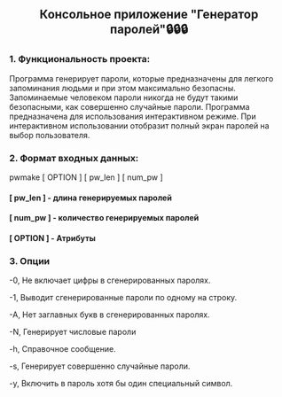<h2 align="center" > Консольное приложение "Генератор паролей"🔒🔒🔒</h2>

### 1. Функциональность проекта:
Программа генерирует пароли, которые предназначены для легкого запоминания людьми и при этом максимально безопасны. Запоминаемые человеком пароли никогда не будут такими безопасными, как совершенно случайные пароли.
Программа предназначена для использования интерактивном режиме. При интерактивном использовании отобразит полный экран паролей на выбор пользователя.

### 2. Формат входных данных:
pwmake [ OPTION ] [ pw_len ] [ num_pw ]

#### [ pw_len ] - длина генерируемых паролей
#### [ num_pw ] - количество генерируемых паролей
#### [ OPTION ] - Атрибуты


### 3. Опции
-0,
Не включает цифры в сгенерированных паролях.

-1,
Выводит сгенерированные пароли по одному на строку.

-A, 
Нет заглавных букв в сгенерированных паролях.

-N,
Генерирует числовые пароли

-h,
Справочное сообщение.

-s,
Генерирует совершенно случайные пароли.

-y,
Включить в пароль хотя бы один специальный символ.

